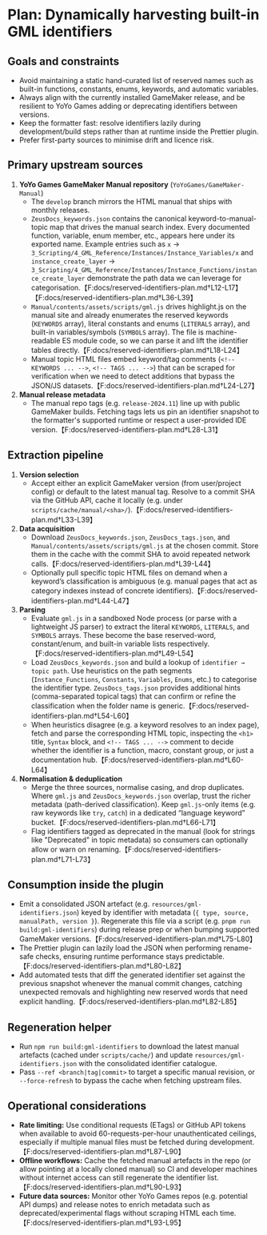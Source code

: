 # Plan: Dynamically harvesting built-in GML identifiers

## Goals and constraints
- Avoid maintaining a static hand-curated list of reserved names such as built-in functions, constants, enums, keywords, and automatic variables.
- Always align with the currently installed GameMaker release, and be resilient to YoYo Games adding or deprecating identifiers between versions.
- Keep the formatter fast: resolve identifiers lazily during development/build steps rather than at runtime inside the Prettier plugin.
- Prefer first-party sources to minimise drift and licence risk.

## Primary upstream sources
1. **YoYo Games GameMaker Manual repository** (`YoYoGames/GameMaker-Manual`)
   - The `develop` branch mirrors the HTML manual that ships with monthly releases.
   - `ZeusDocs_keywords.json` contains the canonical keyword-to-manual-topic map that drives the manual search index. Every documented function, variable, enum member, etc., appears here under its exported name. Example entries such as `x` → `3_Scripting/4_GML_Reference/Instances/Instance_Variables/x` and `instance_create_layer` → `3_Scripting/4_GML_Reference/Instances/Instance_Functions/instance_create_layer` demonstrate the path data we can leverage for categorisation.【F:docs/reserved-identifiers-plan.md†L12-L17】【F:docs/reserved-identifiers-plan.md†L36-L39】
   - `Manual/contents/assets/scripts/gml.js` drives highlight.js on the manual site and already enumerates the reserved keywords (`KEYWORDS` array), literal constants and enums (`LITERALS` array), and built-in variables/symbols (`SYMBOLS` array). The file is machine-readable ES module code, so we can parse it and lift the identifier tables directly.【F:docs/reserved-identifiers-plan.md†L18-L24】
   - Manual topic HTML files embed keyword/tag comments (`<!-- KEYWORDS ... -->`, `<!-- TAGS ... -->`) that can be scraped for verification when we need to detect additions that bypass the JSON/JS datasets.【F:docs/reserved-identifiers-plan.md†L24-L27】
2. **Manual release metadata**
   - The manual repo tags (e.g. `release-2024.11`) line up with public GameMaker builds. Fetching tags lets us pin an identifier snapshot to the formatter's supported runtime or respect a user-provided IDE version.【F:docs/reserved-identifiers-plan.md†L28-L31】

## Extraction pipeline
1. **Version selection**
   - Accept either an explicit GameMaker version (from user/project config) or default to the latest manual tag. Resolve to a commit SHA via the GitHub API, cache it locally (e.g. under `scripts/cache/manual/<sha>/`).【F:docs/reserved-identifiers-plan.md†L33-L39】
2. **Data acquisition**
   - Download `ZeusDocs_keywords.json`, `ZeusDocs_tags.json`, and `Manual/contents/assets/scripts/gml.js` at the chosen commit. Store them in the cache with the commit SHA to avoid repeated network calls.【F:docs/reserved-identifiers-plan.md†L39-L44】
   - Optionally pull specific topic HTML files on demand when a keyword’s classification is ambiguous (e.g. manual pages that act as category indexes instead of concrete identifiers).【F:docs/reserved-identifiers-plan.md†L44-L47】
3. **Parsing**
   - Evaluate `gml.js` in a sandboxed Node process (or parse with a lightweight JS parser) to extract the literal `KEYWORDS`, `LITERALS`, and `SYMBOLS` arrays. These become the base reserved-word, constant/enum, and built-in variable lists respectively.【F:docs/reserved-identifiers-plan.md†L49-L54】
   - Load `ZeusDocs_keywords.json` and build a lookup of `identifier → topic path`. Use heuristics on the path segments (`Instance_Functions`, `Constants`, `Variables`, `Enums`, etc.) to categorise the identifier type. `ZeusDocs_tags.json` provides additional hints (comma-separated topical tags) that can confirm or refine the classification when the folder name is generic.【F:docs/reserved-identifiers-plan.md†L54-L60】
   - When heuristics disagree (e.g. a keyword resolves to an index page), fetch and parse the corresponding HTML topic, inspecting the `<h1>` title, `Syntax` block, and `<!-- TAGS ... -->` comment to decide whether the identifier is a function, macro, constant group, or just a documentation hub.【F:docs/reserved-identifiers-plan.md†L60-L64】
4. **Normalisation & deduplication**
   - Merge the three sources, normalise casing, and drop duplicates. Where `gml.js` and `ZeusDocs_keywords.json` overlap, trust the richer metadata (path-derived classification). Keep `gml.js`-only items (e.g. raw keywords like `try`, `catch`) in a dedicated “language keyword” bucket.【F:docs/reserved-identifiers-plan.md†L66-L71】
   - Flag identifiers tagged as deprecated in the manual (look for strings like "Deprecated" in topic metadata) so consumers can optionally allow or warn on renaming.【F:docs/reserved-identifiers-plan.md†L71-L73】

## Consumption inside the plugin
- Emit a consolidated JSON artefact (e.g. `resources/gml-identifiers.json`) keyed by identifier with metadata (`{ type, source, manualPath, version }`). Regenerate this file via a script (e.g. `pnpm run build:gml-identifiers`) during release prep or when bumping supported GameMaker versions.【F:docs/reserved-identifiers-plan.md†L75-L80】
- The Prettier plugin can lazily load the JSON when performing rename-safe checks, ensuring runtime performance stays predictable.【F:docs/reserved-identifiers-plan.md†L80-L82】
- Add automated tests that diff the generated identifier set against the previous snapshot whenever the manual commit changes, catching unexpected removals and highlighting new reserved words that need explicit handling.【F:docs/reserved-identifiers-plan.md†L82-L85】

## Regeneration helper
- Run `npm run build:gml-identifiers` to download the latest manual artefacts (cached under `scripts/cache/`) and update `resources/gml-identifiers.json` with the consolidated identifier catalogue.
- Pass `--ref <branch|tag|commit>` to target a specific manual revision, or `--force-refresh` to bypass the cache when fetching upstream files.

## Operational considerations
- **Rate limiting:** Use conditional requests (ETags) or GitHub API tokens when available to avoid 60-requests-per-hour unauthenticated ceilings, especially if multiple manual files must be fetched during development.【F:docs/reserved-identifiers-plan.md†L87-L90】
- **Offline workflows:** Cache the fetched manual artefacts in the repo (or allow pointing at a locally cloned manual) so CI and developer machines without internet access can still regenerate the identifier list.【F:docs/reserved-identifiers-plan.md†L90-L93】
- **Future data sources:** Monitor other YoYo Games repos (e.g. potential API dumps) and release notes to enrich metadata such as deprecated/experimental flags without scraping HTML each time.【F:docs/reserved-identifiers-plan.md†L93-L95】
